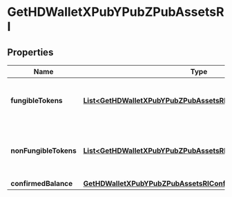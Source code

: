 

# GetHDWalletXPubYPubZPubAssetsRI


## Properties

| Name | Type | Description | Notes |
|------------ | ------------- | ------------- | -------------|
|**fungibleTokens** | [**List&lt;GetHDWalletXPubYPubZPubAssetsRIFungibleTokensInner&gt;**](GetHDWalletXPubYPubZPubAssetsRIFungibleTokensInner.md) | Represents fungible tokens&#39;es detailed information |  [optional] |
|**nonFungibleTokens** | [**List&lt;GetHDWalletXPubYPubZPubAssetsRINonFungibleTokensInner&gt;**](GetHDWalletXPubYPubZPubAssetsRINonFungibleTokensInner.md) | Represents non-fungible tokens&#39;es detailed information. |  [optional] |
|**confirmedBalance** | [**GetHDWalletXPubYPubZPubAssetsRIConfirmedBalance**](GetHDWalletXPubYPubZPubAssetsRIConfirmedBalance.md) |  |  |



